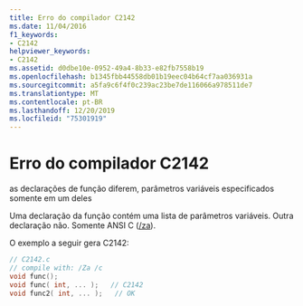 ```yaml
---
title: Erro do compilador C2142
ms.date: 11/04/2016
f1_keywords:
- C2142
helpviewer_keywords:
- C2142
ms.assetid: d0dbe10e-0952-49a4-8b33-e82fb7558b19
ms.openlocfilehash: b1345fbb44558db01b19eec04b64cf7aa036931a
ms.sourcegitcommit: a5fa9c6f4f0c239ac23be7de116066a978511de7
ms.translationtype: MT
ms.contentlocale: pt-BR
ms.lasthandoff: 12/20/2019
ms.locfileid: "75301919"
---
```

# <a name="compiler-error-c2142"></a>Erro do compilador C2142

as declarações de função diferem, parâmetros variáveis especificados somente em um deles

Uma declaração da função contém uma lista de parâmetros variáveis. Outra declaração não. Somente ANSI C ([/za](../../build/reference/za-ze-disable-language-extensions.md)).

O exemplo a seguir gera C2142:

```c
// C2142.c
// compile with: /Za /c
void func();
void func( int, ... );   // C2142
void func2( int, ... );   // OK
```
